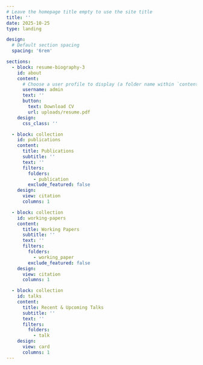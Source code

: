 ```yaml
---
# Leave the homepage title empty to use the site title
title: ''
date: 2025-10-25
type: landing

design:
  # Default section spacing
  spacing: '6rem'

sections:
  - block: resume-biography-3
    id: about
    content:
      # Choose a user profile to display (a folder name within `content/authors/`)
      username: admin
      text: ''
      button:
        text: Download CV
        url: uploads/resume.pdf
    design:
      css_class: ''

  - block: collection
    id: publications
    content:
      title: Publications
      subtitle: ''
      text: ''
      filters:
        folders:
          - publication
        exclude_featured: false
    design:
      view: citation
      columns: 1

  - block: collection
    id: working-papers
    content:
      title: Working Papers
      subtitle: ''
      text: ''
      filters:
        folders:
          - working_paper
        exclude_featured: false
    design:
      view: citation
      columns: 1

  - block: collection
    id: talks
    content:
      title: Recent & Upcoming Talks
      subtitle: ''
      text: ''
      filters:
        folders:
          - talk
    design:
      view: card
      columns: 1
---
```

